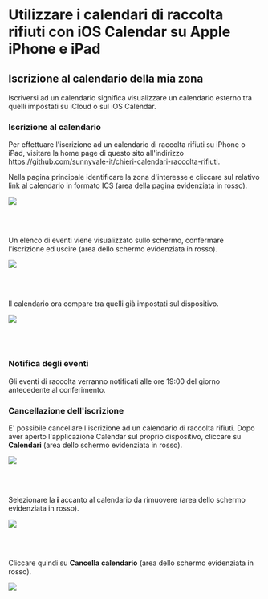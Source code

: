 # Utilizzare i calendari di raccolta rifiuti con iOS Calendar su Apple iPhone e iPad

## Iscrizione al calendario della mia zona

Iscriversi ad un calendario significa visualizzare un calendario esterno tra quelli impostati su iCloud o sul iOS Calendar.

### Iscrizione al calendario

Per effettuare l'iscrizione ad un calendario di raccolta rifiuti su iPhone o iPad, visitare la home page di questo sito all'indirizzo https://github.com/sunnyvale-it/chieri-calendari-raccolta-rifiuti. 

Nella pagina principale identificare la zona d'interesse e cliccare sul relativo link al calendario in formato ICS (area della pagina evidenziata in rosso).

<kbd>
  <img src="img/0.png">
</kbd>

<br/><br/>

Un elenco di eventi viene visualizzato sullo schermo, confermare l'iscrizione ed uscire (area dello schermo evidenziata in rosso).

<kbd>
  <img src="img/1.jpeg">
</kbd>

<br/><br/>

Il calendario ora compare tra quelli già impostati sul dispositivo.

<kbd>
  <img src="img/2.jpeg">
</kbd>

<br/><br/>


### Notifica degli eventi

Gli eventi di raccolta verranno notificati alle ore 19:00 del giorno antecedente al conferimento.


### Cancellazione dell'iscrizione

E' possibile cancellare l'iscrizione ad un calendario di raccolta rifiuti. Dopo aver aperto l'applicazione Calendar sul proprio dispositivo, cliccare su **Calendari** (area dello schermo evidenziata in rosso).

<kbd>
  <img src="img/4.jpeg">
</kbd>

<br/><br/>

Selezionare la **i** accanto al calendario da rimuovere (area dello schermo evidenziata in rosso).


<kbd>
  <img src="img/5.jpeg">
</kbd>

<br/><br/>


Cliccare quindi su **Cancella calendario** (area dello schermo evidenziata in rosso).

<kbd>
  <img src="img/6.jpeg">
</kbd>

<br/><br/>